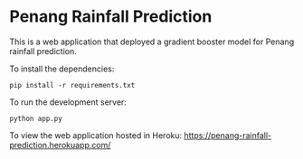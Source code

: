 # Penang Rainfall Prediction
This is a web application that deployed a gradient booster model for Penang rainfall prediction.

To install the dependencies:
```
pip install -r requirements.txt
```

To run the development server:
```
python app.py
```

To view the web application hosted in Heroku:
https://penang-rainfall-prediction.herokuapp.com/
